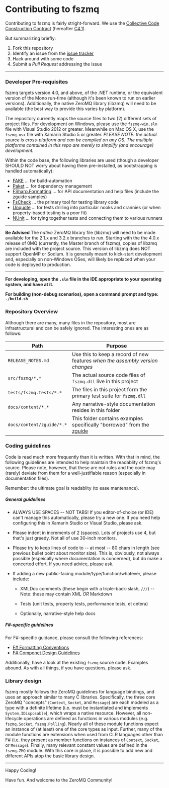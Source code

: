 Contributing to fszmq
===

Contributing to fszmq is fairly stright-forward. We use the [Collective Code
Construction Contract](http://rfc.zeromq.org/spec:22) (hereafter [C4.1](http://rfc.zeromq.org/spec:22)).

But summarizing briefly:

1.  Fork this repository
2.  Identify an issue from the [issue tracker](https://github.com/zeromq/fszmq/issues)
3.	Hack around with some code
4.  Submit a _Pull Request_ addressing the issue

---

### Developer Pre-requisites

fszmq targets version 4.0, and above, of the .NET runtime, or the equivalent
version of the Mono run-time (although it's been known to run on earlier versions).
Additionally, the native ZeroMQ library (libzmq) will need to be available (the
best way to provide this varies by platform).

The repository currently maps the source files to two (2) different sets of
project files. For development on Windows, please use the `fszmq-win.sln` file
with Visual Studio 2012 or greater. Meanwhile on Mac OS X, use the `fszmq-osx`
file with Xamarin Studio 5 or greater. _PLEASE NOTE: the actual source is
cross-platform and can be compiled on *any* OS. The multiple platforms contained
in this repo are merely to simplify (and encourage) development._

Within the code base, the following libraries are used (though a developer
SHOULD NOT worry about having them pre-installed, as bootstrapping is handled automatically):

+ [FAKE](http://fsharp.github.io/FAKE/) ... for build-automation
+ [Paket](http://fsprojects.github.io/Paket/) ... for dependency management
+ [FSharp.Formatting](http://tpetricek.github.io/FSharp.Formatting/) ... for API documentation and help files (include the zguide samples)
+ [FsCheck](http://) ... the primary tool for testing library code
+ [Unquote](http://) ... for tests drilling into particular nooks and crannies (or when property-based testing is a poor fit)
+ [NUnit](http://www.nunit.org/) ... for tying together tests and connecting them to various runners

---------------------------------------------------------------------------

**Be Advised**
The _native_ ZeroMQ library file (libzmq) will need to be made available for the
2.1.x and 3.2.x branches to run. Starting with the the 4.0.x release of 0MQ
(currently, the Master branch of fszmq), copies of libzmq are included with the
project source. This version of libzmq does NOT support OpenMP or Sodium. It is
generally meant to kick-start development and, especially on non-Windows OSes,
will likely be replaced when your code is deployed to production.

---------------------------------------------------------------------------

**For developing, open the `.sln` file in the IDE appropriate to your operating
system, and have at it.**

**For building (non-debug scenarios), open a command prompt and type: `./build.sh`**

### Repository Overview

Although there are many, many files in the repository, most are infrastructural
and can be safely ignored. The interesting ones are as follows:

Path 											| Purpose
--------------------------|-------------------------------------------------------------------------------
`RELEASE_NOTES.md`				| Use this to keep a record of new features _when the assembly version changes_
`src/fszmq/*.*`						| The actual source code files of `fszmq.dll` live in this project
`tests/fszmq.tests/*.*`		|	The files in this project form the primary test suite for `fszmq.dll`
`docs/content/*.*`				|	Any narrative-style documentation resides in this folder
`docs/content/zguide/*.*`	|	This folder contains examples specifically "borrowed" from the [zguide](http://zguide.zeromq.org/page:all)

### Coding guidelines

Code is read much more frequently than it is written. With that in mind, the
following guidelines are intended to help maintain the readablity of fszmq's
source. Please note, however, that these are not rules and the code may (rarely)
deviate from them for a well-justifiable reason (especially in documentation
files).

Remember: the ultimate goal is readablity (to ease mantenance).

##### General guidelines

* ALWAYS USE SPACES -- NOT TABS! If you editor-of-choice (or IDE) can't manage
this automatically, please try a new one. If you need help configuring this in
Xamarin Studio or Visual Studio, please ask.

* Please indent in increments of 2 (spaces). Lots of projects use 4, but that's
just greedy. Not all of use 30-inch monitors.

* Please try to keep lines of code to -- at most -- 80 chars in length (see
previous bullet point about monitor size). This is, obviously, not always possible
(espeically where documentation is concerned), but do make a concerted effort.
If you need advice, please ask.

* If adding a new public-facing module/type/function/whatever, please include:

  * XMLDoc comments (these begin with a triple-back-slash, `///`) -- Note: these
  may contain XML _OR_ Markdown

  * Tests (unit tests, property tests, performance tests, et cetera)

  * Optionally, narrative-style help docs

##### F#-specific guidelines

For F#-specific guidance, please consult the following references:

* [F# Formatting Conventions](https://github.com/dungpa/fantomas/blob/master/docs/FormattingConventions.md)
* [F# Componet Design Guidelines](http://fsharp.org/specs/component-design-guidelines/)

Additionally, have a look at the existing `fszmq` source code. Examples abound.
As with all things, if you have questions, please ask.

### Library design

fszmq mostly follows the ZeroMQ guidelines for language bindings, and uses an
approach similar to many C libraries. Specifically, the three core ZeroMQ
"concepts" (`Context`, `Socket`, and `Message`) are each modeled as a type with
a definite lifetime (i.e. must be instantiated and implements `System.IDisposable`),
which wraps a native resource. However, all non-lifecycle operations are defined
as functions in various modules (e.g. `fszmq.Socket`, `fszmq.Polling`). Nearly
all of these module functions expect an instance of (at least) one of the core
types as input. Further, many of the module functions are extensions when used
from CLR languages other than F# (i.e. they present as member functions on
instances of `Context`, `Socket`, or `Message`). Finally, many relevant constant
values are defined in the `fszmq.ZMQ` module. With this core in place, it is
possible to add new and different APIs atop the basic library design.

---

Happy Coding!

Have fun. And welcome to the ZeroMQ Community!

